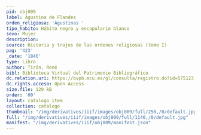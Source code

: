 ```yaml
---
pid: obj009
label: Agustina de Flandes
orden_religiosa: 'Agustinas '
tipo_habito: Hábito negro y escapulario blanco
sexo: Mujer
description: 
source: Historia y trajes de las ordenes religiosas (tomo I)
pag: '423'
_date: '1846'
type: Libro
author: Tirón, René
bibl: Biblioteca Virtual del Patrimonio Bibliográfico
dc.relation.uri: https://bvpb.mcu.es/gl/consulta/registro.do?id=575123
dc.rights.acceso: Open Access
size.file: 129 kB
order: '00'
layout: catalogo_item
collection: catalogo
thumbnail: "/img/derivatives/iiif/images/obj009/full/250,/0/default.jpg"
full: "/img/derivatives/iiif/images/obj009/full/1140,/0/default.jpg"
manifest: "/img/derivatives/iiif/obj009/manifest.json"
---
```

